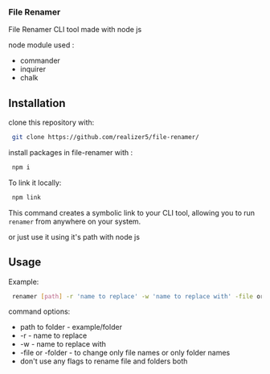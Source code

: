 ### File Renamer
 File Renamer CLI tool made with node js

node module used :
* commander
* inquirer
* chalk

## Installation

 clone this repository with:
```bash
 git clone https://github.com/realizer5/file-renamer/
```
install packages in file-renamer with :
```bash
 npm i
```
To link it locally:
```bash
 npm link
```
This command creates a symbolic link to your CLI tool, allowing you to run `renamer` from anywhere on your system.

or just use it using it's path with node js
## Usage

Example:
```bash
 renamer [path] -r 'name to replace' -w 'name to replace with' -file or -folder
```
command options:
* path to folder - example/folder
* -r - name to replace
* -w - name to replace with
* -file or -folder - to change only file names or only folder names
* don't use any flags to rename file and folders both
